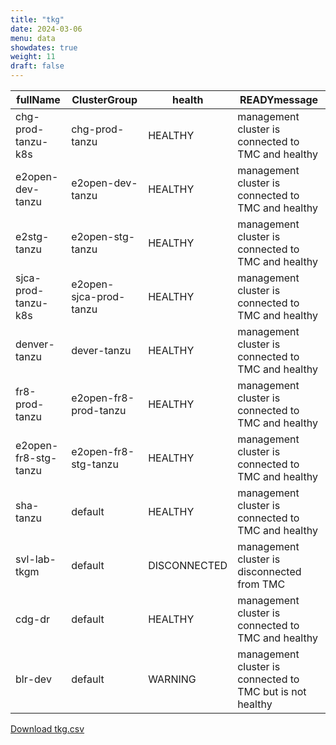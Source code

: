 ```yaml
---
title: "tkg"
date: 2024-03-06
menu: data
showdates: true
weight: 11
draft: false
---
```

<!--more-->
| fullName             | ClusterGroup           | health       | READYmessage                                              |
| -------------------- | ---------------------- | ------------ | --------------------------------------------------------- |
| chg-prod-tanzu-k8s   | chg-prod-tanzu         | HEALTHY      | management cluster is connected to TMC and healthy        |
| e2open-dev-tanzu     | e2open-dev-tanzu       | HEALTHY      | management cluster is connected to TMC and healthy        |
| e2stg-tanzu          | e2open-stg-tanzu       | HEALTHY      | management cluster is connected to TMC and healthy        |
| sjca-prod-tanzu-k8s  | e2open-sjca-prod-tanzu | HEALTHY      | management cluster is connected to TMC and healthy        |
| denver-tanzu         | dever-tanzu            | HEALTHY      | management cluster is connected to TMC and healthy        |
| fr8-prod-tanzu       | e2open-fr8-prod-tanzu  | HEALTHY      | management cluster is connected to TMC and healthy        |
| e2open-fr8-stg-tanzu | e2open-fr8-stg-tanzu   | HEALTHY      | management cluster is connected to TMC and healthy        |
| sha-tanzu            | default                | HEALTHY      | management cluster is connected to TMC and healthy        |
| svl-lab-tkgm         | default                | DISCONNECTED | management cluster is disconnected from TMC               |
| cdg-dr               | default                | HEALTHY      | management cluster is connected to TMC and healthy        |
| blr-dev              | default                | WARNING      | management cluster is connected to TMC but is not healthy |
[Download tkg.csv](/csv/tkg.csv)
